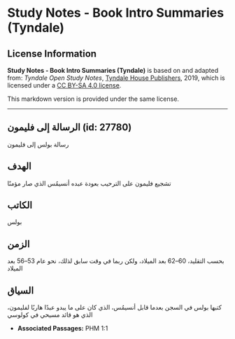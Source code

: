 # Study Notes - Book Intro Summaries (Tyndale)

## License Information

**Study Notes - Book Intro Summaries (Tyndale)** is based on and adapted from: _Tyndale Open Study Notes_, [Tyndale House Publishers](https://tyndaleopenresources.com/), 2019, which is licensed under a [CC BY-SA 4.0 license](https://creativecommons.org/licenses/by-sa/4.0/legalcode.en).

This markdown version is provided under the same license.



--------------------------------

## الرسالة إلى فليمون (id: 27780)

رسالة بولس إلى فليمون

الهدف
-----

تشجيع فليمون على الترحيب بعودة عبده أنسيمُس الذي صار مؤمنًا

الكاتب
------

بولس

الزمن
-----

بحسب التقليد، 60–62 بعد الميلاد، ولكن ربما في وقت سابق لذلك، نحو عام 53–56 بعد الميلاد

السياق
------

كتبها بولس في السجن بعدما قابل أنسيمُس، الذي كان على ما يبدو عبدًا هاربًا لفليمون، الذي هو قائد مسيحي في كولوسي

* **Associated Passages:** PHM 1:1

